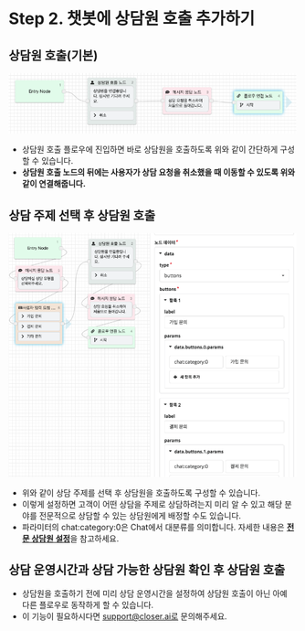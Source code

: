 # Step 2. 챗봇에 상담원 호출 추가하기

## 상담원 호출\(기본\)

![](../../.gitbook/assets/2018-08-20-10.07.58.png)

* 상담원 호출 플로우에 진입하면 바로 상담원을 호출하도록 위와 같이 간단하게 구성할 수 있습니다.
* **상담원 호출 노드의 뒤에는 사용자가 상담 요청을 취소했을 때 이동할 수 있도록 위와 같이 연결해줍니다.**

## 상담 주제 선택 후 상담원 호출

![](../../.gitbook/assets/2018-08-20-10.12.40.png)

* 위와 같이 상담 주제를 선택 후 상담원을 호출하도록 구성할 수 있습니다.
* 이렇게 설정하면 고객이 어떤 상담을 주제로 상담하려는지 미리 알 수 있고 해당 분야를 전문적으로 상담할 수 있는 상담원에게 배정할 수도 있습니다. 
* 파라미터의 chat:category:0은 Chat에서 대분류를 의미합니다. 자세한 내용은 [**전문 상담원 설정**](../../chat/settings/conversations.md#undefined-14)을 참고하세요.

## 상담 운영시간과 상담 가능한 상담원 확인 후 상담원 호출

* 상담원을 호출하기 전에 미리 상담 운영시간을 설정하여 상담원 호출이 아닌 아예 다른 플로우로 동작하게 할 수 있습니다.
* 이 기능이 필요하시다면 support@closer.ai로 문의해주세요.



